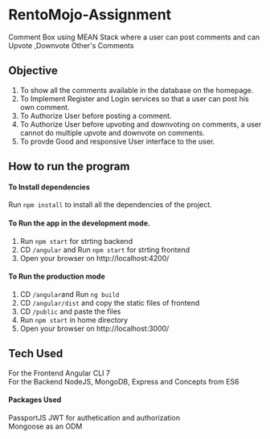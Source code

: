 # RentoMojo-Assignment
Comment Box using MEAN Stack where a user can post comments and can Upvote ,Downvote Other's Comments

## Objective 
1. To show all the comments available in the database on the homepage.
2. To Implement Register and Login services so that a user can post his own comment.
3. To Authorize User before posting a comment.
4. To Authorize User before upvoting and downvoting on comments, a user cannot do multiple upvote and downvote on comments.
5. To provde Good and responsive User interface to the user.

## How to run the program
#### To Install dependencies
 Run `npm install` to install all the dependencies of the project. 
 
#### To Run the app in the development mode.<br> 
 1. Run  `npm start` for strting backend 
 2. CD `/angular` and Run `npm start` for strting frontend
 3. Open your browser on http://localhost:4200/
 
#### To Run the production mode
 1. CD `/angular`and Run `ng build`
 2. CD `/angular/dist` and copy the static files of frontend 
 3. CD `/public` and paste the files
 4. Run `npm start` in home directory
 5. Open your browser on http://localhost:3000/
 
## Tech Used
For the Frontend Angular CLI 7 <br>
For the Backend NodeJS, MongoDB, Express and Concepts from ES6
#### Packages Used 
PassportJS JWT for authetication and authorization <br>
Mongoose as an ODM
